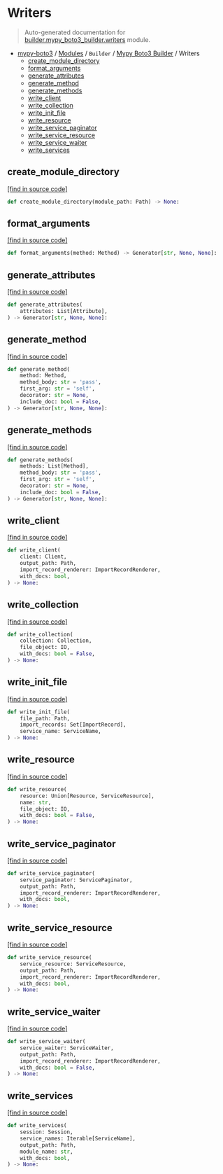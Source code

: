 # Writers

> Auto-generated documentation for [builder.mypy_boto3_builder.writers](https://github.com/vemel/mypy_boto3/blob/master/builder/mypy_boto3_builder/writers.py) module.

- [mypy-boto3](../../README.md#mypy_boto3) / [Modules](../../MODULES.md#mypy-boto3-modules) / `Builder` / [Mypy Boto3 Builder](index.md#mypy-boto3-builder) / Writers
    - [create_module_directory](#create_module_directory)
    - [format_arguments](#format_arguments)
    - [generate_attributes](#generate_attributes)
    - [generate_method](#generate_method)
    - [generate_methods](#generate_methods)
    - [write_client](#write_client)
    - [write_collection](#write_collection)
    - [write_init_file](#write_init_file)
    - [write_resource](#write_resource)
    - [write_service_paginator](#write_service_paginator)
    - [write_service_resource](#write_service_resource)
    - [write_service_waiter](#write_service_waiter)
    - [write_services](#write_services)

## create_module_directory

[[find in source code]](https://github.com/vemel/mypy_boto3/blob/master/builder/mypy_boto3_builder/writers.py#L36)

```python
def create_module_directory(module_path: Path) -> None:
```

## format_arguments

[[find in source code]](https://github.com/vemel/mypy_boto3/blob/master/builder/mypy_boto3_builder/writers.py#L43)

```python
def format_arguments(method: Method) -> Generator[str, None, None]:
```

## generate_attributes

[[find in source code]](https://github.com/vemel/mypy_boto3/blob/master/builder/mypy_boto3_builder/writers.py#L56)

```python
def generate_attributes(
    attributes: List[Attribute],
) -> Generator[str, None, None]:
```

## generate_method

[[find in source code]](https://github.com/vemel/mypy_boto3/blob/master/builder/mypy_boto3_builder/writers.py#L79)

```python
def generate_method(
    method: Method,
    method_body: str = 'pass',
    first_arg: str = 'self',
    decorator: str = None,
    include_doc: bool = False,
) -> Generator[str, None, None]:
```

## generate_methods

[[find in source code]](https://github.com/vemel/mypy_boto3/blob/master/builder/mypy_boto3_builder/writers.py#L61)

```python
def generate_methods(
    methods: List[Method],
    method_body: str = 'pass',
    first_arg: str = 'self',
    decorator: str = None,
    include_doc: bool = False,
) -> Generator[str, None, None]:
```

## write_client

[[find in source code]](https://github.com/vemel/mypy_boto3/blob/master/builder/mypy_boto3_builder/writers.py#L239)

```python
def write_client(
    client: Client,
    output_path: Path,
    import_record_renderer: ImportRecordRenderer,
    with_docs: bool,
) -> None:
```

## write_collection

[[find in source code]](https://github.com/vemel/mypy_boto3/blob/master/builder/mypy_boto3_builder/writers.py#L156)

```python
def write_collection(
    collection: Collection,
    file_object: IO,
    with_docs: bool = False,
) -> None:
```

## write_init_file

[[find in source code]](https://github.com/vemel/mypy_boto3/blob/master/builder/mypy_boto3_builder/writers.py#L356)

```python
def write_init_file(
    file_path: Path,
    import_records: Set[ImportRecord],
    service_name: ServiceName,
) -> None:
```

## write_resource

[[find in source code]](https://github.com/vemel/mypy_boto3/blob/master/builder/mypy_boto3_builder/writers.py#L170)

```python
def write_resource(
    resource: Union[Resource, ServiceResource],
    name: str,
    file_object: IO,
    with_docs: bool = False,
) -> None:
```

## write_service_paginator

[[find in source code]](https://github.com/vemel/mypy_boto3/blob/master/builder/mypy_boto3_builder/writers.py#L215)

```python
def write_service_paginator(
    service_paginator: ServicePaginator,
    output_path: Path,
    import_record_renderer: ImportRecordRenderer,
    with_docs: bool,
) -> None:
```

## write_service_resource

[[find in source code]](https://github.com/vemel/mypy_boto3/blob/master/builder/mypy_boto3_builder/writers.py#L114)

```python
def write_service_resource(
    service_resource: ServiceResource,
    output_path: Path,
    import_record_renderer: ImportRecordRenderer,
    with_docs: bool,
) -> None:
```

## write_service_waiter

[[find in source code]](https://github.com/vemel/mypy_boto3/blob/master/builder/mypy_boto3_builder/writers.py#L193)

```python
def write_service_waiter(
    service_waiter: ServiceWaiter,
    output_path: Path,
    import_record_renderer: ImportRecordRenderer,
    with_docs: bool = False,
) -> None:
```

## write_services

[[find in source code]](https://github.com/vemel/mypy_boto3/blob/master/builder/mypy_boto3_builder/writers.py#L259)

```python
def write_services(
    session: Session,
    service_names: Iterable[ServiceName],
    output_path: Path,
    module_name: str,
    with_docs: bool,
) -> None:
```
